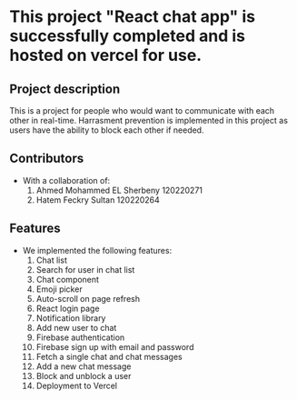 # This project "React chat app" is successfully completed and is hosted on vercel for use.

## Project description
This is a project for people who would want to communicate with each other in real-time.
Harrasment prevention is implemented in this project as users have the ability to block each other if needed.

## Contributors 

- With a collaboration of:  
  1. Ahmed Mohammed EL Sherbeny 		120220271  
  2. Hatem Feckry Sultan  		      120220264  

## Features 
- We implemented the following features: 
  1. Chat list  
  2. Search for user in chat list
  3. Chat component  
  4. Emoji picker    
  5. Auto-scroll on page refresh  
  6. React login page  
  7. Notification library  
  8. Add new user to chat  
  9. Firebase authentication  
  10. Firebase sign up with email and password      
  11. Fetch a single chat and chat messages 
  12. Add a new chat message
  13. Block and unblock a user  
  14. Deployment to Vercel  

